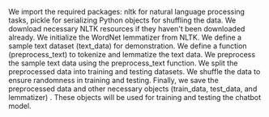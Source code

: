 We import the required packages: nltk for natural language processing tasks, pickle for serializing Python objects for shuffling the data.
We download necessary NLTK resources if they haven't been downloaded already.
We initialize the WordNet lemmatizer from NLTK.
We define a sample text dataset (text_data) for demonstration.
We define a function (preprocess_text) to tokenize and lemmatize the text data.
We preprocess the sample text data using the preprocess_text function.
We split the preprocessed data into training and testing datasets.
We shuffle the data to ensure randomness in training and testing.
Finally, we save the preprocessed data and other necessary objects (train_data, test_data, and lemmatizer) . These objects will be used for training and testing the chatbot model.


